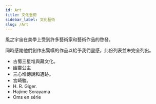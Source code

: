 ```yaml
---
id: Art
title: 文化藝術
sidebar_label: 文化藝術
slug: /Art
---
```

風之宇宙在美學上受到許多藝術家和藝術作品的啓發。

同時感謝他們創作出驚嘆的作品以給予我們靈感，此份列表並未完全列出。

+ 古蜀三星堆與藏文化。
+ 幽靈公主
+ 三心堆傳說和遺跡。
+ 宮崎駿。
+ H. R. Giger.
+ Hajime Sorayama
+ Oms en série
